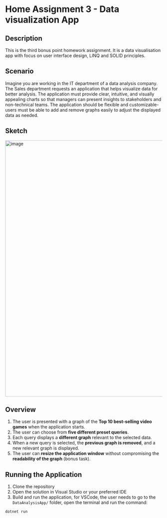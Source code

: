 # Home Assignment 3 - Data visualization App

## Description
This is the third bonus point homework assignment. It is a data visualisation app with
focus on user interface design, LINQ and SOLID principles. 

## Scenario
Imagine you are working in the IT department of a data analysis company. The Sales
department requests an application that helps visualize data for better analysis. The
application must provide clear, intuitive, and visually appealing charts so that
managers can present insights to stakeholders and non-technical teams.
The application should be flexible and customizable- users must be able to add and
remove graphs easily to adjust the displayed data as needed.

## Sketch
<img width="820" alt="image" src="https://github.com/user-attachments/assets/930b297e-2cd2-4363-8e99-c436ee8a0a23" />


## Overview

1. The user is presented with a graph of the **Top 10 best-selling video games** when the application starts.
2. The user can choose from **five different preset queries**.
3. Each query displays a **different graph** relevant to the selected data.
4. When a new query is selected, the **previous graph is removed**, and a new relevant graph is displayed.
5. The user can **resize the application window** without compromising the **readability of the graph** (bonus task).



## Running the Application

1. Clone the repository
2. Open the solution in Visual Studio or your preferred IDE
3. Build and run the application, for VSCode, the user needs to go to the `DataAnalysisApp/` folder, open the terminal and run the command:

```
dotnet run
```

